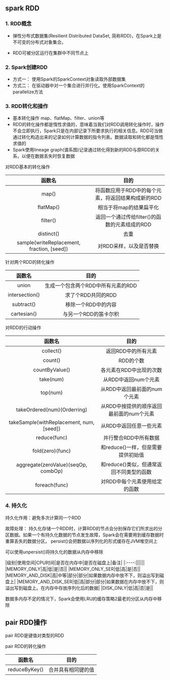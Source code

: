 ## spark RDD
### 1. RDD概念
* 弹性分布式数据集(Resilient Distributed DataSet, 简称RDD)，在Spark上是不可变的分布式对象集合。

* RDD可被分区运行在集群中不同节点上
### 2. Spark创建RDD

* 方式一： 使用Spark的SparkContext对象读取外部数据集
* 方式二： 在驱动器中对一个集合进行并行化。使用SparkContext的parallelize方法

### 3. RDD转化和操作
* 基本转化操作 map、flatMap、filter、union等
* RDD的转化操作都是惰性求值的，意味着当我们对RDD调用转化操作时，操作不会立即执行，Spark只是在内部记录下所要求执行的相关信息。RDD可当做通过转化构造出来的记录如何计算数据的指令列表。数据读取和转化都是惰性求值的
* Spark使用lineage graph(谱系图)记录通过转化得到新的RDD与原RDD的关系，以便在数据丢失时恢复数据

对RDD基本的转化操作

| 函数名 | 目的 |
|:----:|:----:|
|map()| 将函数应用于RDD中的每个元素，将返回结果构成新的RDD|
|flatMap()|相当于将map的结果扁平化|
|filter()| 返回一个通过传给filter()的函数的元素组成的RDD|
|distinct()|去重|
|sample(writeReplacement, fraction, [seed])|对RDD采样，以及是否替换|

针对两个RDD的转化操作

| 函数名 | 目的 |
|:----:|:----:|
|union| 生成一个包含两个RDD中所有元素的RDD|
|intersection()|求了个RDD共同的RDD|
|subtract()| 移除一个RDD中的内容|
|cartesian()|与另一个RDD的笛卡尔积|

对RDD的行动操作

| 函数名 | 目的 |
|:----:|:----:|
|collect()| 返回RDD中的所有元素|
|count()|RDD的个数|
|countByValue()| 各元素在RDD中出现的次数|
|take(num)|从RDD中返回num个元素|
|top(num)|从RDD中返回最前面的num个元素|
|takeOrdered(num)(Orderring)|从RDD中按提供的顺序返回最前面的num个元素|
|takeSample(withReplacement, num, [seed])|从RDD中返回任意一些元素|
|reduce(func)|并行整合RDD中所有数据|
|fold(zero)(func)|和reduce()一样，但是需要提供初始值|
|aggregate(zeroValue)(seqOp, combOp)|和reduce()类似，但通常返回不同类型的函数|
|foreach(func)|对RDD中每个元素使用给定的函数|

### 4. 持久化
持久化作用：避免多次计算同一个RDD

故障处理： 持久化存储一个RDD时，计算RDD的节点会分别保存它们所求出的分区数据。如果一个有持久化数据的节点发生故障，Spark会在需要用到缓存数据时重算丢失的数据分区。
persist()会把数据以序列化的形式缓存在JVM堆空间上

可以使用unpersist()将持久化的数据从内存中移除

|级别|使用空间|CPU时间|是否在内存中|是否在磁盘上|备注|
|:----:||||||
|MEMORY_ONLY|高|低|是|否||
|MEMORY_ONLY_SER|低|高|是|否||
|MEMORY_AND_DISK|高|中等|部分|部分|如果数据内存中放不下，则溢出写到磁盘上|
|MEMORY_AND_DISK_SER|低|高|部分|部分|如果数据在内存中放不下，则溢出写到磁盘上。在内存中存放序列化后的数据|
|DISK_ONLY|低|高|否|是||  

数据多内存不足的情况下，Spark会使用LRU的缓存策略2最老的分区从内存中移除


## pair RDD操作

pair RDD是键值对类型的RDD

pair RDD的转化操作

| 函数名 | 目的 |
|:----:|:----:|
|reduceByKey()| 合并具有相同键的值|


















































